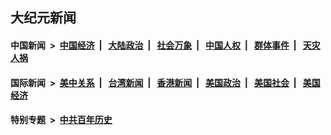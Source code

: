 ## 大纪元新闻

#### 中国新闻 &nbsp;>&nbsp; [中国经济](indexes/ncid283/README.md?04050845) &nbsp;| &nbsp; [大陆政治](indexes/ncid277/README.md?04050845) &nbsp;| &nbsp; [社会万象](indexes/ncid282/README.md?04050845) &nbsp;| &nbsp; [中国人权](indexes/ncid278/README.md?04050845) &nbsp;| &nbsp; [群体事件](indexes/ncid279/README.md?04050845) &nbsp;| &nbsp; [天灾人祸](indexes/ncid280/README.md?04050845)

#### 国际新闻 &nbsp;>&nbsp; [美中关系](indexes/nf1412576/README.md?04050845) &nbsp;| &nbsp; [台湾新闻](indexes/ncid1349361/README.md?04050845) &nbsp;| &nbsp; [香港新闻](indexes/ncid1349362/README.md?04050845) &nbsp;| &nbsp; [美国政治](indexes/ncid1078159/README.md?04050845) &nbsp;| &nbsp; [美国社会](indexes/ncid1078160/README.md?04050845) &nbsp;| &nbsp; [美国经济](indexes/ncid1078158/README.md?04050845)

#### 特别专题 &nbsp;>&nbsp; [中共百年历史](https://github.com/epoch-news/epoch-special/blob/master/README.md?04050845)  
